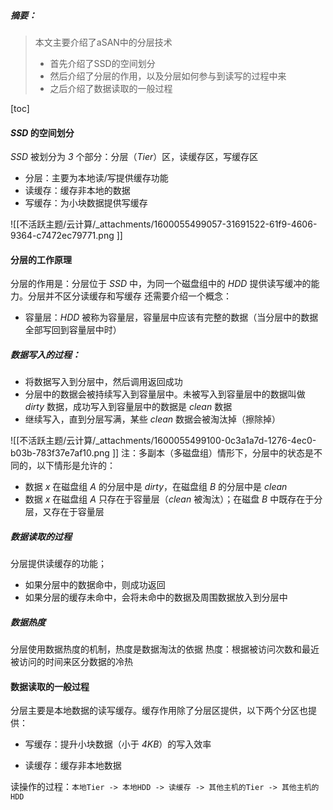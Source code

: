 > 
##### 摘要：
> 本文主要介绍了aSAN中的分层技术
> - 首先介绍了SSD的空间划分
> - 然后介绍了分层的作用，以及分层如何参与到读写的过程中来
> - 之后介绍了数据读取的一般过程

[toc]

#### _SSD_ 的空间划分
_SSD_ 被划分为 _3_ 个部分：分层（_Tier_）区，读缓存区，写缓存区

- 分层：主要为本地读/写提供缓存功能
- 读缓存：缓存非本地的数据
- 写缓存：为小块数据提供写缓存

![[不活跃主题/云计算/_attachments/1600055499057-31691522-61f9-4606-9364-c7472ec79771.png ]]

#### 分层的工作原理
分层的作用是：分层位于 _SSD_ 中，为同一个磁盘组中的 _HDD_ 提供读写缓冲的能力。分层并不区分读缓存和写缓存
还需要介绍一个概念：

- 容量层：_HDD_ 被称为容量层，容量层中应该有完整的数据（当分层中的数据全部写回到容量层中时）

##### 数据写入的过程：

- 将数据写入到分层中，然后调用返回成功
- 分层中的数据会被持续写入到容量层中。未被写入到容量层中的数据叫做 _dirty_ 数据，成功写入到容量层中的数据是 _clean_ 数据
- 继续写入，直到分层写满，某些 _clean_ 数据会被淘汰掉（擦除掉）

![[不活跃主题/云计算/_attachments/1600055499100-0c3a1a7d-1276-4ec0-b03b-783f37e7af10.png ]]
注：多副本（多磁盘组）情形下，分层中的状态是不同的，以下情形是允许的：

- 数据 _x_ 在磁盘组 _A_ 的分层中是 _dirty_，在磁盘组 _B_ 的分层中是 _clean_
- 数据 _x_ 在磁盘组 _A_ 只存在于容量层（_clean_ 被淘汰）；在磁盘 _B_ 中既存在于分层，又存在于容量层

##### 数据读取的过程
分层提供读缓存的功能；

- 如果分层中的数据命中，则成功返回
- 如果分层的缓存未命中，会将未命中的数据及周围数据放入到分层中

##### 数据热度
分层使用数据热度的机制，热度是数据淘汰的依据
热度：根据被访问次数和最近被访问的时间来区分数据的冷热

#### 数据读取的一般过程
分层主要是本地数据的读写缓存。缓存作用除了分层区提供，以下两个分区也提供：

- 写缓存：提升小块数据（小于 _4KB_）的写入效率

- 读缓存：缓存非本地数据


读操作的过程：`本地Tier -> 本地HDD -> 读缓存 -> 其他主机的Tier -> 其他主机的HDD`
